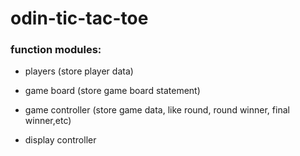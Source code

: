 # odin-tic-tac-toe

### function modules:
- players (store player data)
- game board (store game board statement)
- game controller (store game data, like round, round winner, final winner,etc)

- display controller